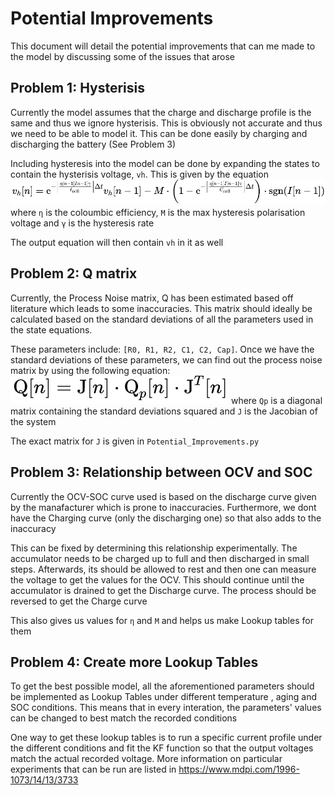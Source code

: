 # Potential Improvements
This document will detail the potential improvements that can me made to the model by discussing some of the issues that arose

## Problem 1: Hysterisis
Currently the model assumes that the charge and discharge profile is the same and thus we ignore hysterisis.
This is obviously not accurate and thus we need to be able to model it. This can be done easily by charging 
and discharging the battery (See Problem 3)

Including hysteresis into the model can be done by expanding the states to contain the hysterisis voltage, `vh`. 
This is given by the equation
![Hysteresis](Images/Hysterisis.png)
where `η` is the coloumbic efficiency, `M` is the max hysteresis polarisation voltage and  `γ` is the hysteresis rate

The output equation will then contain `vh` in it as well
## Problem 2: Q matrix 
Currently, the Process Noise matrix, Q has been estimated based off literature which leads to some inaccuracies.
This matrix should ideally be calculated based on the standard deviations of all the parameters used in the state equations.

These parameters include: `[R0, R1, R2, C1, C2, Cap]`. Once we have the standard deviations of these parameters, we can find out the
process noise matrix by using the following equation:
![Q](Images/Q.png)
where `Qp` is a diagonal matrix containing the standard deviations squared and `J` is the Jacobian of the system

The exact matrix for `J` is given in `Potential_Improvements.py`


## Problem 3: Relationship between OCV and SOC
Currently the OCV-SOC curve used is based on the discharge curve given by the manafacturer which is prone to inaccuracies.
Furthermore, we dont have the Charging curve (only the discharging one) so that also adds to the inaccuracy

This can be fixed by determining this relationship experimentally. The accumulator needs to be charged up to full and then discharged in small steps.
Afterwards, its should be allowed to rest and then one can measure the voltage to get the values for the OCV. This should continue until the accumulator
is drained to get the Discharge curve. The process should be reversed to get the Charge curve

This also gives us values for `η` and `M` and helps us make Lookup tables for them

## Problem 4: Create more Lookup Tables

To get the best possible model, all the aforementioned parameters should be implemented as Lookup Tables under different temperature
, aging and SOC conditions. This means that in every interation, the parameters' values can be changed to best match the recorded conditions

One way to get these lookup tables is to run a specific current profile under the different conditions and fit the KF function so that the output voltages
match the actual recorded voltage. More information on particular experiments that can be run are listed in https://www.mdpi.com/1996-1073/14/13/3733
